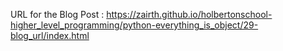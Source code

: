 URL for the Blog Post : https://zairth.github.io/holbertonschool-higher_level_programming/python-everything_is_object/29-blog_url/index.html
